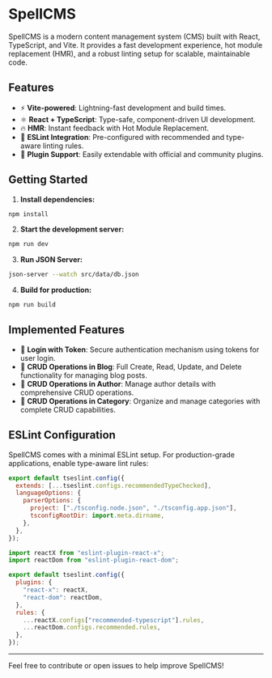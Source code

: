 # SpellCMS

SpellCMS is a modern content management system (CMS) built with React, TypeScript, and Vite. It provides a fast development experience, hot module replacement (HMR), and a robust linting setup for scalable, maintainable code.

## Features

- ⚡️ **Vite-powered**: Lightning-fast development and build times.
- ⚛️ **React + TypeScript**: Type-safe, component-driven UI development.
- 🔥 **HMR**: Instant feedback with Hot Module Replacement.
- 🧹 **ESLint Integration**: Pre-configured with recommended and type-aware linting rules.
- 🧩 **Plugin Support**: Easily extendable with official and community plugins.

## Getting Started

1. **Install dependencies:**

```bash
npm install
```

2. **Start the development server:**

```bash
npm run dev
```

3. **Run JSON Server:**

```bash
json-server --watch src/data/db.json
```

4. **Build for production:**

```bash
npm run build
```

## Implemented Features

- 🔑 **Login with Token**: Secure authentication mechanism using tokens for user login.
- 📝 **CRUD Operations in Blog**: Full Create, Read, Update, and Delete functionality for managing blog posts.
- 👤 **CRUD Operations in Author**: Manage author details with comprehensive CRUD operations.
- 📂 **CRUD Operations in Category**: Organize and manage categories with complete CRUD capabilities.

## ESLint Configuration

SpellCMS comes with a minimal ESLint setup. For production-grade applications, enable type-aware lint rules:

```js
export default tseslint.config({
  extends: [...tseslint.configs.recommendedTypeChecked],
  languageOptions: {
    parserOptions: {
      project: ["./tsconfig.node.json", "./tsconfig.app.json"],
      tsconfigRootDir: import.meta.dirname,
    },
  },
});
```

```js
import reactX from "eslint-plugin-react-x";
import reactDom from "eslint-plugin-react-dom";

export default tseslint.config({
  plugins: {
    "react-x": reactX,
    "react-dom": reactDom,
  },
  rules: {
    ...reactX.configs["recommended-typescript"].rules,
    ...reactDom.configs.recommended.rules,
  },
});
```

---

Feel free to contribute or open issues to help improve SpellCMS!
